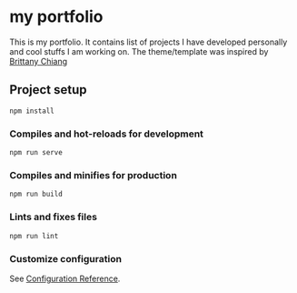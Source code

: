 # my portfolio
This is my portfolio. It contains list of projects I have developed personally and cool stuffs I am working on. The theme/template was inspired by  <a href="">Brittany Chiang</a>
## Project setup
```
npm install
```

### Compiles and hot-reloads for development
```
npm run serve
```

### Compiles and minifies for production
```
npm run build
```

### Lints and fixes files
```
npm run lint
```

### Customize configuration
See [Configuration Reference](https://cli.vuejs.org/config/).
